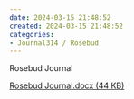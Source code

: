 ```yaml
---
date: 2024-03-15 21:48:52
created: 2024-03-15 21:48:52
categories:
- Journal314 / Rosebud
---
```


Rosebud Journal

[Rosebud Journal.docx (44 KB)](Files/Rosebud%20Journal.docx)